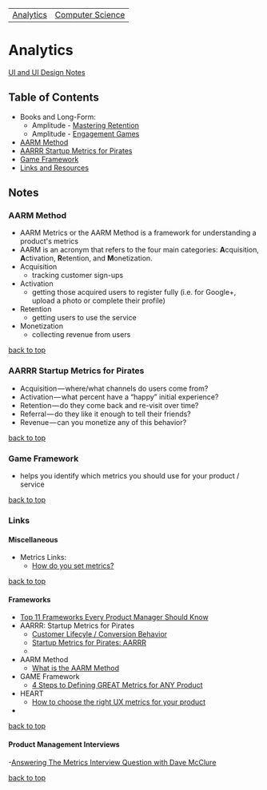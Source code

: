 |||
|:---:|:---:|
|[Analytics](https://github.com/coolinmc6/analytics)|[Computer Science](https://github.com/coolinmc6/CS-concepts)|

# Analytics

[UI and UI Design Notes](https://github.com/coolinmc6/design-ux-ui)

<a name="top"></a>

## Table of Contents

- Books and Long-Form:
	- Amplitude - [Mastering Retention](https://github.com/coolinmc6/analytics/blob/master/Mastering-Retention.md)
	- Amplitude - [Engagement Games](https://github.com/coolinmc6/analytics/blob/master/Engagement-Games.md)
- [AARM Method](#aarm-method)
- [AARRR Startup Metrics for Pirates](#aarrr-startup-metrics-for-pirates)
- [Game Framework](#game-framework)
- [Links and Resources](#links)


## Notes

### AARM Method

- AARM Metrics or the AARM Method is a framework for understanding a product's metrics
- AARM is an acronym that refers to the four main categories: **A**cquisition, **A**ctivation, **R**etention, and **M**onetization.
- Acquisition
	+ tracking customer sign-ups
- Activation
	+ getting those acquired users to register fully (i.e. for Google+, upload a photo or complete their profile)
- Retention
	+ getting users to use the service
- Monetization
	+ collecting revenue from users


[back to top](#top)

### AARRR Startup Metrics for Pirates

- Acquisition — where/what channels do users come from?
- Activation — what percent have a “happy” initial experience?
- Retention — do they come back and re-visit over time?
- Referral — do they like it enough to tell their friends?
- Revenue — can you monetize any of this behavior?


[back to top](#top)

### Game Framework

- helps you identify which metrics you should use for your product / service


[back to top](#top)

### Links

#### Miscellaneous

- Metrics Links:
	+ [How do you set metrics?](https://medium.com/the-year-of-the-looking-glass/how-do-you-set-metrics-59f78fea7e44)



[back to top](#top)

#### Frameworks

- [Top 11 Frameworks Every Product Manager Should Know](https://blog.usejournal.com/top-11-frameworks-every-product-manager-should-know-aad46dd37b62)
- AARRR: Startup Metrics for Pirates
	+ [Customer Lifecyle / Conversion Behavior](https://www.slideshare.net/dmc500hats/startup-metrics-for-pirates-long-version/3?src=clipshare)
	+ [Startup Metrics for Pirates: AARRR](https://www.slideshare.net/dmc500hats/startup-metrics-for-pirates-long-version/)
	+ 
- AARM Method
	+ [What is the AARM Method](https://www.lewis-lin.com/blog/2017/11/3/what-is-the-aarm-method)
- GAME Framework
	+ [4 Steps to Defining GREAT Metrics for ANY Product](https://hackernoon.com/metrics-game-framework-5e3dce1be8ac)
- HEART
	+ [How to choose the right UX metrics for your product](https://library.gv.com/how-to-choose-the-right-ux-metrics-for-your-product-5f46359ab5be)
- 



[back to top](#top)

#### Product Management Interviews

-[Answering The Metrics Interview Question with Dave McClure](https://www.productschool.com/blog/jobs/answering-metrics-interview-question-product-management/)

[back to top](#top)

